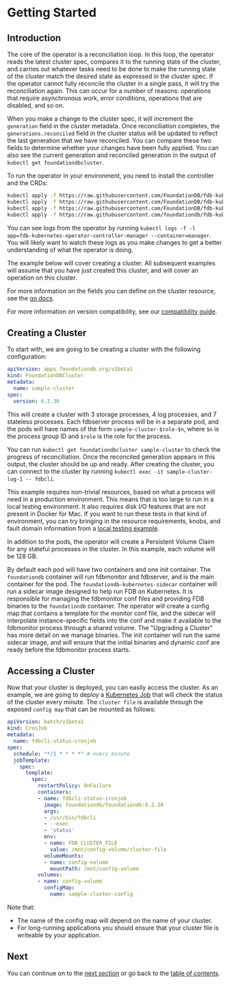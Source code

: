 # Getting Started

## Introduction

The core of the operator is a reconciliation loop. In this loop, the operator reads the latest cluster spec, compares it to the running state of the cluster, and carries out whatever tasks need to be done to make the running state of the cluster match the desired state as expressed in the cluster spec. If the operator cannot fully reconcile the cluster in a single pass, it will try the reconciliation again. This can occur for a number of reasons: operations that require asynchronous work, error conditions, operations that are disabled, and so on.

When you make a change to the cluster spec, it will increment the `generation` field in the cluster metadata. Once reconciliation completes, the `generations.reconciled` field in the cluster status will be updated to reflect the last generation that we have reconciled. You can compare these two fields to determine whether your changes have been fully applied. You can also see the current generation and reconciled generation in the output of `kubectl get foundationdbcluster`.

To run the operator in your environment, you need to install the controller and the CRDs:

```bash
kubectl apply -f https://raw.githubusercontent.com/FoundationDB/fdb-kubernetes-operator/master/config/crd/bases/apps.foundationdb.org_foundationdbclusters.yaml
kubectl apply -f https://raw.githubusercontent.com/FoundationDB/fdb-kubernetes-operator/master/config/crd/bases/apps.foundationdb.org_foundationdbbackups.yaml
kubectl apply -f https://raw.githubusercontent.com/FoundationDB/fdb-kubernetes-operator/master/config/crd/bases/apps.foundationdb.org_foundationdbrestores.yaml
kubectl apply -f https://raw.githubusercontent.com/foundationdb/fdb-kubernetes-operator/master/config/samples/deployment.yaml
```

You can see logs from the operator by running `kubectl logs -f -l app=fdb-kubernetes-operator-controller-manager --container=manager`. You will likely want to watch these logs as you make changes to get a better understanding of what the operator is doing.

The example below will cover creating a cluster. All subsequent examples will assume that you have just created this cluster, and will cover an operation on this cluster.

For more information on the fields you can define on the cluster resource, see the [go docs](https://godoc.org/github.com/FoundationDB/fdb-kubernetes-operator/pkg/apis/apps/v1beta1#FoundationDBCluster).

For more information on version compatibility, see our [compatibility guide](/docs/compatibility.md).

## Creating a Cluster

To start with, we are going to be creating a cluster with the following configuration:

```yaml
apiVersion: apps.foundationdb.org/v1beta1
kind: FoundationDBCluster
metadata:
  name: sample-cluster
spec:
  version: 6.2.30
```

This will create a cluster with 3 storage processes, 4 log processes, and 7 stateless processes. Each fdbserver process will be in a separate pod, and the pods will have names of the form `sample-cluster-$role-$n`, where `$n` is the process group ID and `$role` is the role for the process.

You can run `kubectl get foundationdbcluster sample-cluster` to check the progress of reconciliation. Once the reconciled generation appears in this output, the cluster should be up and ready. After creating the cluster, you can connect to the cluster by running `kubectl exec -it sample-cluster-log-1 -- fdbcli`.

This example requires non-trivial resources, based on what a process will need in a production environment. This means that is too large to run in a local testing environment. It also requires disk I/O features that are not present in Docker for Mac. If you want to run these tests in that kind of environment, you can try bringing in the resource requirements, knobs, and fault domain information from a [local testing example](../config/samples/cluster_local.yaml).

In addition to the pods, the operator will create a Persistent Volume Claim for any stateful
processes in the cluster. In this example, each volume will be 128 GB.

By default each pod will have two containers and one init container. The `foundationdb` container will run fdbmonitor and fdbserver, and is the main container for the pod. The `foundationdb-kubernetes-sidecar` container will run a sidecar image designed to help run FDB on Kubernetes. It is responsible for managing the fdbmonitor conf files and providing FDB binaries to the `foundationdb` container. The operator will create a config map that contains a template for the monitor conf file, and the sidecar will interpolate instance-specific fields into the conf and make it available to the fdbmonitor process through a shared volume. The "Upgrading a Cluster" has more detail on we manage binaries. The init container will run the same sidecar image, and will ensure that the initial binaries and dynamic conf are ready before the fdbmonitor process starts.

## Accessing a Cluster

Now that your cluster is deployed, you can easily access the cluster. As an example, we are going to deploy a [Kubernetes Job](https://kubernetes.io/docs/tasks/job/) that will check the status of the cluster every minute. The `cluster file` is available through the exposed `config map` that can be mounted as follows:

```yaml
apiVersion: batch/v1beta1
kind: CronJob
metadata:
  name: fdbcli-status-cronjob
spec:
  schedule: "*/1 * * * *" # every minute
  jobTemplate:
    spec:
      template:
        spec:
          restartPolicy: OnFailure
          containers:
          - name: fdbcli-status-cronjob
            image: foundationdb/foundationdb:6.2.30
            args:
            - /usr/bin/fdbcli
            - --exec
            - 'status'
            env:
            - name: FDB_CLUSTER_FILE
              value: /mnt/config-volume/cluster-file
            volumeMounts:
            - name: config-volume
              mountPath: /mnt/config-volume
          volumes:
          - name: config-volume
            configMap:
              name: sample-cluster-config
```

Note that:

* The name of the config map will depend on the name of your cluster.
* For long-running applications you should ensure that your cluster file is writeable by your application.

## Next

You can continue on to the [next section](warnings.md) or go back to the [table of contents](index.md).
